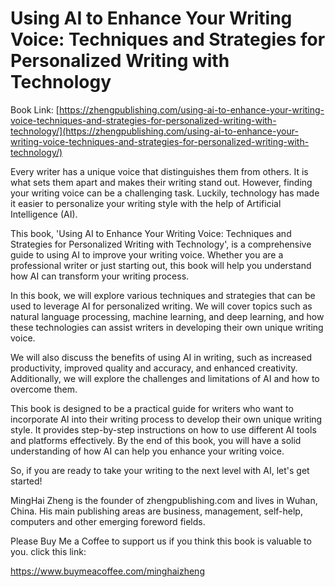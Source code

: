 # Using AI to Enhance Your Writing Voice: Techniques and Strategies for Personalized Writing with Technology

Book Link: [https://zhengpublishing.com/using-ai-to-enhance-your-writing-voice-techniques-and-strategies-for-personalized-writing-with-technology/](https://zhengpublishing.com/using-ai-to-enhance-your-writing-voice-techniques-and-strategies-for-personalized-writing-with-technology/)

Every writer has a unique voice that distinguishes them from others. It is what sets them apart and makes their writing stand out. However, finding your writing voice can be a challenging task. Luckily, technology has made it easier to personalize your writing style with the help of Artificial Intelligence (AI).

This book, 'Using AI to Enhance Your Writing Voice: Techniques and Strategies for Personalized Writing with Technology', is a comprehensive guide to using AI to improve your writing voice. Whether you are a professional writer or just starting out, this book will help you understand how AI can transform your writing process.

In this book, we will explore various techniques and strategies that can be used to leverage AI for personalized writing. We will cover topics such as natural language processing, machine learning, and deep learning, and how these technologies can assist writers in developing their own unique writing voice.

We will also discuss the benefits of using AI in writing, such as increased productivity, improved quality and accuracy, and enhanced creativity. Additionally, we will explore the challenges and limitations of AI and how to overcome them.

This book is designed to be a practical guide for writers who want to incorporate AI into their writing process to develop their own unique writing style. It provides step-by-step instructions on how to use different AI tools and platforms effectively. By the end of this book, you will have a solid understanding of how AI can help you enhance your writing voice.

So, if you are ready to take your writing to the next level with AI, let's get started!

MingHai Zheng is the founder of zhengpublishing.com and lives in Wuhan, China. His main publishing areas are business, management, self-help, computers and other emerging foreword fields.

Please Buy Me a Coffee to support us if you think this book is valuable to you. click this link:

https://www.buymeacoffee.com/minghaizheng
